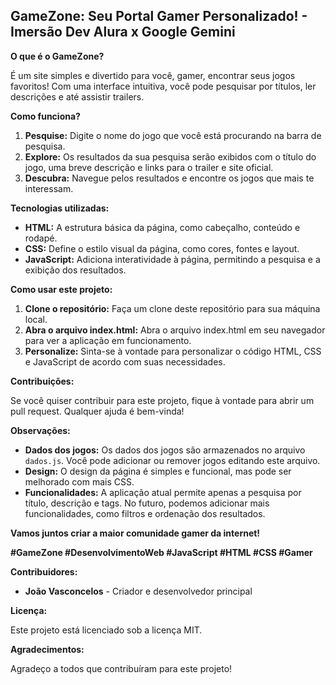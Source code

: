 ## GameZone: Seu Portal Gamer Personalizado! - Imersão Dev Alura x Google Gemini

**O que é o GameZone?**

É um site simples e divertido para você, gamer, encontrar seus jogos favoritos! Com uma interface intuitiva, você pode pesquisar por títulos, ler descrições e até assistir trailers. 

**Como funciona?**

1. **Pesquise:** Digite o nome do jogo que você está procurando na barra de pesquisa.
2. **Explore:** Os resultados da sua pesquisa serão exibidos com o título do jogo, uma breve descrição e links para o trailer e site oficial.
3. **Descubra:** Navegue pelos resultados e encontre os jogos que mais te interessam.

**Tecnologias utilizadas:**

* **HTML:** A estrutura básica da página, como cabeçalho, conteúdo e rodapé.
* **CSS:** Define o estilo visual da página, como cores, fontes e layout.
* **JavaScript:** Adiciona interatividade à página, permitindo a pesquisa e a exibição dos resultados.

**Como usar este projeto:**

1. **Clone o repositório:** Faça um clone deste repositório para sua máquina local.
2. **Abra o arquivo index.html:** Abra o arquivo index.html em seu navegador para ver a aplicação em funcionamento.
3. **Personalize:** Sinta-se à vontade para personalizar o código HTML, CSS e JavaScript de acordo com suas necessidades.

**Contribuições:**

Se você quiser contribuir para este projeto, fique à vontade para abrir um pull request. Qualquer ajuda é bem-vinda!

**Observações:**

* **Dados dos jogos:** Os dados dos jogos são armazenados no arquivo `dados.js`. Você pode adicionar ou remover jogos editando este arquivo.
* **Design:** O design da página é simples e funcional, mas pode ser melhorado com mais CSS.
* **Funcionalidades:** A aplicação atual permite apenas a pesquisa por título, descrição e tags. No futuro, podemos adicionar mais funcionalidades, como filtros e ordenação dos resultados.

**Vamos juntos criar a maior comunidade gamer da internet!** 

**#GameZone #DesenvolvimentoWeb #JavaScript #HTML #CSS #Gamer**

**Contribuidores:**

* **João Vasconcelos** - Criador e desenvolvedor principal

**Licença:**

Este projeto está licenciado sob a licença MIT.

**Agradecimentos:**

Agradeço a todos que contribuíram para este projeto!

